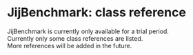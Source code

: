 # JijBenchmark: class reference

JijBenchmark is currently only available for a trial period.  
Currently only some class references are listed.  
More references will be added in the future.


